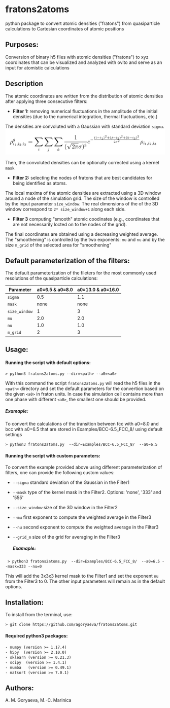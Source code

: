 # fratons2atoms

python package to convert atomic densities ("fratons") from quasiparticle calculations to Cartesian coordinates of atomic positions


Purposes:
-----------------
Conversion of binary h5 files with atomic densities  ("fratons") to xyz coordinates that can be visualized and analyzed with ovito and serve as an input for atomistic calculations

Description
----------------
The atomic coordinates are written from the distribution of atomic densities after applying three consecutive filters:

- **Filter 1:** 
removing numerical fluctuations in the amplitude of the initial densities (due to the numerical integration, thermal fluctuations, etc.) 

The densities are convoluted with a Gaussian with standard deviation `sigma`. 
![](Documentation/equations/rho_Gaussian.png)

Then, the convoluted densities can be optionally corrected using a kernel `mask`

- **Filter 2:**
selecting the nodes of fratons that are best candidates for being identified as atoms. 

The local maxima of the atomic densities are extracted using a 3D window around a node of the simulation grid. The size of the window is controlled by the input parameter `size_window`. The real dimensions of the of the 3D window correspond to `2* size_window+1` along each side. 

- **Filter 3**
computing "smooth" atomic coodinates (e.g., coordinates that are not necessarily locted on to the nodes of the grid). 

The final coordinates are obtained using a decreasing weighted average. The "smoothening" is controlled by the two exponents: `mu` and `nu` and by the size `m_grid` of the selected area for "smoothening"

Default parameterization of the filters:
-----------------
The default parameterization of the fileters for the most commonly used resolutions of the quasiparticle calculations:

|  Parameter    |  a0=6.5 & a0=8.0  |  a0=13.0 & a0=16.0   | 
|---------------|-------------------|----------------------|
| `sigma`       |        0.5        |         1.1          | 
|  `mask`       |        none       |         none         | 
| `size_window` |          1        |          3           | 
| `mu`          |          2.0      |          2.0         | 
| `nu`          |          1.0      |          1.0         | 
| `m_grid`      |          2        |          3           | 

Usage:
-----------------
#### Running the script with default options:

```
> python3 fratons2atoms.py --dir=<path> --a0=<a0>
```
  
With this command the script `fratons2atoms.py` will read the h5 files in the `<path>` directory and set the default parameters for the convertion based on the given `<a0>` in fraton units. In case the simulation cell contains more than one phase with different `<a0>`, the smallest one should be provided. 
  
  ##### Examaple: 
  
 To convert the calculations of the transition between fcc with a0=8.0 and bcc with a0=6.5 that are stored in Examples/BCC-6.5_FCC_8/ using default settings 
  
 ``` 
 > python3 fratons2atoms.py  --dir=Examples/BCC-6.5_FCC_8/  --a0=6.5
 ``` 
 
#### Running the script with custom parameters:

To convert the example provided above using different parameterization of filters, one can provide the following custom values:

- `--sigma`  standard deviation of the Gaussian in the Filter1
- `--mask`   type of the kernel mask in the Filter2. Options: 'none', '333' and '555'
- `--size_window` size of the 3D window in the Filter2
- `--mu` first exponent to compute the weighted average in the Filter3
- `--nu` second exponent to compute the weighted average in the Filter3
- `--grid_m`  size of the grid for averaging in the Filter3




  ##### Examaple: 
``` 
 > python3 fratons2atoms.py  --dir=Examples/BCC-6.5_FCC_8/  --a0=6.5 --mask=333 --nu=0 
 ``` 

This will add the 3x3x3 kernel mask to the Filter1 and set the exponent `nu` from the Filter3 to 0. The other input parameters will remain as in the default options.


Installation:
-----------------
To install from the terminal, use:

```
> git clone https://github.com/agoryaeva/fratons2atoms.git
```

#### Required python3 packages:

```
- numpy (version >= 1.17.4)
- h5py  (version >= 2.10.0)
- sklearn (version >= 0.21.3)
- scipy  (version >= 1.4.1)
- numba   (version >= 0.49.1)
- natsort (version >= 7.0.1)

```


Authors:
----------
A. M. Goryaeva, M.-C. Marinica

